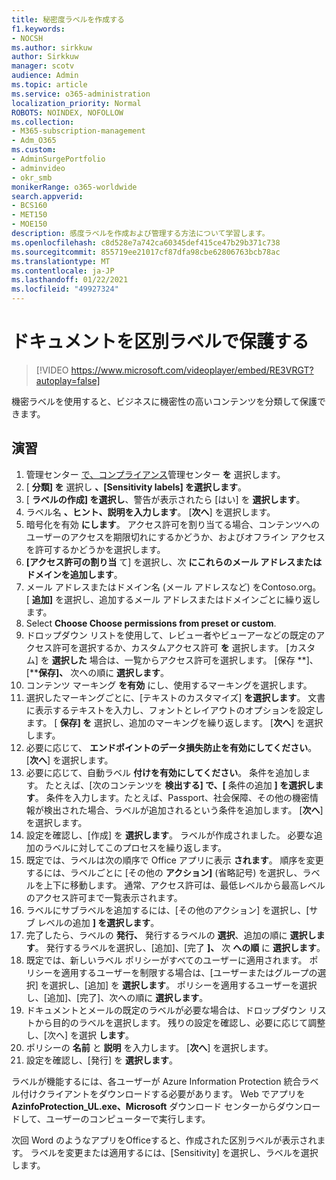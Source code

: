 ```yaml
---
title: 秘密度ラベルを作成する
f1.keywords:
- NOCSH
ms.author: sirkkuw
author: Sirkkuw
manager: scotv
audience: Admin
ms.topic: article
ms.service: o365-administration
localization_priority: Normal
ROBOTS: NOINDEX, NOFOLLOW
ms.collection:
- M365-subscription-management
- Adm_O365
ms.custom:
- AdminSurgePortfolio
- adminvideo
- okr_smb
monikerRange: o365-worldwide
search.appverid:
- BCS160
- MET150
- MOE150
description: 感度ラベルを作成および管理する方法について学習します。
ms.openlocfilehash: c8d528e7a742ca60345def415ce47b29b371c738
ms.sourcegitcommit: 855719ee21017cf87dfa98cbe62806763bcb78ac
ms.translationtype: MT
ms.contentlocale: ja-JP
ms.lasthandoff: 01/22/2021
ms.locfileid: "49927324"
---
```

# <a name="protect-documents-with-sensitivity-labels"></a>ドキュメントを区別ラベルで保護する

> [!VIDEO https://www.microsoft.com/videoplayer/embed/RE3VRGT?autoplay=false]

機密ラベルを使用すると、ビジネスに機密性の高いコンテンツを分類して保護できます。

## <a name="try-it"></a>演習

1. 管理センター [で、コンプライアンス](https://admin.microsoft.com)管理センター **を** 選択します。
1. [ **分類] を** 選択し **、[Sensitivity labels] を選択します**。
1. [ **ラベルの作成] を選択し**、警告が表示されたら [はい] を **選択します**。
1. ラベル名 **、ヒント、****説明を****入力します**。 [**次へ**] を選択します。
1. 暗号化を有効 **にします**。 アクセス許可を割り当てる場合、コンテンツへのユーザーのアクセスを期限切れにするかどうか、およびオフライン アクセスを許可するかどうかを選択します。
1. **[アクセス許可の割り当** て] を選択し、次 **にこれらのメール アドレスまたはドメインを追加します**。
1. メール アドレスまたはドメイン名 (メール アドレスなど) をContoso.org。  [ **追加]** を選択し、追加するメール アドレスまたはドメインごとに繰り返します。
1. Select **Choose Choose permissions from preset or custom**.
1. ドロップダウン リストを使用して、レビュー者やビューアーなどの既定のアクセス許可を選択するか、カスタムアクセス許可 **を** 選択します。 [カスタム] を **選択した** 場合は、一覧からアクセス許可を選択します。 [保存 **]、[****保存]、** 次への順に **選択します**。
1. コンテンツ マーキング **を有効** にし、使用するマーキングを選択します。
1. 選択したマーキングごとに、[テキストのカスタマイズ] **を選択します**。 文書に表示するテキストを入力し、フォントとレイアウトのオプションを設定します。 [ **保存] を** 選択し、追加のマーキングを繰り返します。 [**次へ**] を選択します。
1. 必要に応じて、 **エンドポイントのデータ損失防止を有効にしてください**。 [**次へ**] を選択します。
1. 必要に応じて、自動ラベル **付けを有効にしてください**。 条件を追加します。 たとえば、[次のコンテンツを **検出する] で、[** 条件の追加 **] を選択します**。 条件を入力します。たとえば、Passport、社会保障、その他の機密情報が検出された場合、ラベルが追加されるという条件を追加します。 [**次へ**] を選択します。
1. 設定を確認し、[作成] を **選択します**。 ラベルが作成されました。 必要な追加のラベルに対してこのプロセスを繰り返します。
1. 既定では、ラベルは次の順序で Office アプリに表示 **されます**。   順序を変更するには、ラベルごとに [その他の **アクション]** (省略記号) を選択し、ラベルを上下に移動します。 通常、アクセス許可は、最低レベルから最高レベルのアクセス許可まで一覧表示されます。
1. ラベルにサブラベルを追加するには、[その他のアクション] を選択し、[サブ レベルの追加 **] を選択します**。
1. 完了したら、ラベルの **発行、** 発行するラベルの **選択**、追加の順に **選択します**。 発行するラベルを選択し、[追加]、[完了 **]、** 次 **への順** に **選択します**。
1. 既定では、新しいラベル ポリシーがすべてのユーザーに適用されます。 ポリシーを適用するユーザーを制限する場合は、[ユーザーまたはグループの選択] を選択し、[追加] を **選択します**。 ポリシーを適用するユーザーを選択し、[追加]、[完了]、次への順に **選択します**。 
1. ドキュメントとメールの既定のラベルが必要な場合は、ドロップダウン リストから目的のラベルを選択します。 残りの設定を確認し、必要に応じて調整し、[次へ] を選択 **します**。
1. ポリシーの **名前** と **説明** を入力します。 [**次へ**] を選択します。
1. 設定を確認し、[発行] を **選択します**。

ラベルが機能するには、各ユーザーが Azure Information Protection 統合ラベル付けクライアントをダウンロードする必要があります。 Web でアプリを **AzinfoProtection_UL.exe、Microsoft** ダウンロード センターからダウンロードして、ユーザーのコンピューターで実行します。

次回 Word のようなアプリをOfficeすると、作成された区別ラベルが表示されます。 ラベルを変更または適用するには、[Sensitivity] を選択し、ラベルを選択します。

